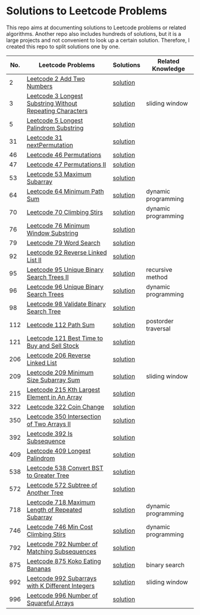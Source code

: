 # Solutions to Leetcode Problems
This repo aims at documenting solutions to Leetcode problems or related algorithms.
Another repo also includes hundreds of solutions, but it is a large projects and not
convenient to look up a certain solution. Therefore, I created this repo to split solutions 
one by one.

|No.|Leetcode Problems|Solutions|Related Knowledge|
|-|-|-|-|
|2|[Leetcode 2 Add Two Numbers](https://leetcode-cn.com/problems/add-two-numbers/)|[solution](./linkedlist/leetcode2.cpp)||
|3|[Leetcode 3 Longest Substring Without Repeating Characters](https://leetcode-cn.com/problems/longest-substring-without-repeating-characters/)|[solution](./string/leetcode3.cpp)|sliding window|
|5|[Leetcode 5 Longest Palindrom Substring](https://leetcode-cn.com/problems/longest-palindromic-substring/)|[solution](./string/leetcode5.cpp)||
|31|[Leetcode 31 nextPermutation](https://leetcode.com/problems/next-permutation/)|[solution](./array/permutation/leetcode31.cpp)||
|46|[Leetcode 46 Permutations](https://leetcode.com/problems/permutations/)|[solution](./array/permutation/leetcode46.cpp)||
|47|[Leetcode 47 Permutations II](https://leetcode.com/problems/permutations-ii/)|[solution](./array/permutation/leetcode47.cpp)||
|53|[Leetcode 53 Maximum Subarray](https://leetcode-cn.com/problems/maximum-subarray/)|[solution](./array/leetcode53.cpp)||
|64|[Leetcode 64 Minimum Path Sum](https://leetcode-cn.com/problems/minimum-path-sum/)|[solution](./array/leetcode64.cpp)|dynamic programming|
|70|[Leetcode 70 Climbing Stirs](https://leetcode.com/problems/climbing-stairs/)|[solution](./number/leetcode70.cpp)|dynamic programming|
|76|[Leetcode 76 Minimum Window Substring](https://leetcode-cn.com/problems/minimum-window-substring/)|[solution](./string/leetcode76.cpp)||
|79|[Leetcode 79 Word Search](https://leetcode-cn.com/problems/word-search/)|[solution](./array/leetcode79.cpp)||
|92|[Leetcode 92 Reverse Linked List II](https://leetcode.com/problems/reverse-linked-list-ii/)|[solution](./linkedlist/leetcode92.cpp)||
|95|[Leetcode 95 Unique Binary Search Trees II](https://leetcode-cn.com/problems/unique-binary-search-trees-ii/)|[solution](./tree/leetcode95.cpp)|recursive method|
|96|[Leetcode 96 Unique Binary Search Trees](https://leetcode-cn.com/problems/unique-binary-search-trees/)|[solution](./number/leetcode96.cpp)|dynamic programming|
|98|[Leetcode 98 Validate Binary Search Tree](https://leetcode-cn.com/problems/validate-binary-search-tree/)|[solution](./tree/leetcode98.cpp)||
|112|[Leetcode 112 Path Sum](https://leetcode-cn.com/problems/path-sum/)|[solution](./tree/leetcode112.cpp)|postorder traversal|
|121|[Leetcode 121 Best Time to Buy and Sell Stock](https://leetcode-cn.com/problems/best-time-to-buy-and-sell-stock/)|[solution](./array/leetcode121.cpp)||
|206|[Leetcode 206 Reverse Linked List](https://leetcode.com/problems/reverse-linked-list/)|[solution](./linkedlist/leetcode206.cpp)||
|209|[Leetcode 209 Minimum Size Subarray Sum](https://leetcode-cn.com/problems/minimum-size-subarray-sum/)|[solution](./array/leetcode209.cpp)|sliding window|
|215|[Leetcode 215 Kth Largest Element in An Array](https://leetcode-cn.com/problems/kth-largest-element-in-an-array/)|[solution](./array/sort/leetcode215.cpp)||
|322|[Leetcode 322 Coin Change](https://leetcode-cn.com/problems/coin-change/)|[solution](./array/leetcode322.cpp)||
|350|[Leetcode 350 Intersection of Two Arrays II](https://leetcode-cn.com/problems/intersection-of-two-arrays-ii/)|[solution](./array/leetcode350.cpp)||
|392|[Leetcode 392 Is Subsequence](https://leetcode.com/problems/is-subsequence/)|[solution](./string/leetcode392.cpp)||
|409|[Leetcode 409 Longest Palindrom](https://leetcode-cn.com/problems/longest-palindrome/)|[solution](./string/leetcode409.cpp)||
|538|[Leetcode 538 Convert BST to Greater Tree](https://leetcode-cn.com/problems/convert-bst-to-greater-tree/)|[solution](./tree/leetcode538.cpp)||
|572|[Leetcode 572 Subtree of Another Tree](https://leetcode-cn.com/problems/subtree-of-another-tree/)|[solution](./tree/leetcode572.cpp)||
|718|[Leetcode 718 Maximum Length of Repeated Subarray](https://leetcode-cn.com/problems/maximum-length-of-repeated-subarray/)|[solution](./array/leetcode718.cpp)|dynamic programming|
|746|[Leetcode 746 Min Cost Climbing Stirs](https://leetcode.com/problems/min-cost-climbing-stairs/)|[solution](./array/leetcode746.cpp)|dynamic programming|
|792|[Leetcode 792 Number of Matching Subsequences](https://leetcode.com/problems/number-of-matching-subsequences/)|[solution](./string/leetcode792.cpp)||
|875|[Leetcode 875 Koko Eating Bananas](https://leetcode-cn.com/problems/koko-eating-bananas/)|[solution](./array/leetcode875.cpp)|binary search|
|992|[Leetcode 992 Subarrays with K Different Integers](https://leetcode-cn.com/problems/subarrays-with-k-different-integers/)|[solution](./array/leetcode992.cpp)|sliding window|
|996|[Leetcode 996 Number of Squareful Arrays](https://leetcode.com/problems/number-of-squareful-arrays/)|[solution](./array/permutation/leetcode996.cpp)||
